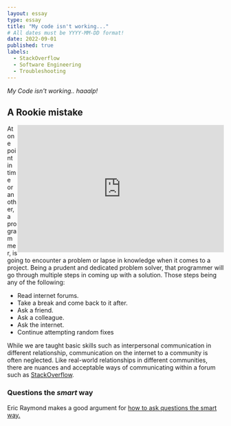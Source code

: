```yaml
---
layout: essay
type: essay
title: "My code isn't working..."
# All dates must be YYYY-MM-DD format!
date: 2022-09-01
published: true
labels:
  - StackOverflow
  - Software Engineering
  - Troubleshooting
---
```

*My Code isn't working.. haaalp!*
## A Rookie mistake
<iframe src="https://giphy.com/embed/Dh5q0sShxgp13DwrvG" width="480" height="296" frameBorder="0" class="giphy-embed" allowFullScreen style="float:right"></iframe>

At one point in time or another, a programmer, is going to encounter a problem or lapse in knowledge when it comes to a project. Being a prudent and dedicated problem solver, that programmer will go through multiple steps in coming up with a solution. Those steps being any of the following:
<ul>
  <li>Read internet forums.</li>
  <li>Take a break and come back to it after.</li>
  <li>Ask a friend.</li>
  <li>Ask a colleague.</li>
  <li>Ask the internet.</li>
  <li>Continue attempting random fixes</li>
</ul>

While we are taught basic skills such as interpersonal communication in different  relationship, communication on the internet to a community is often neglected. Like real-world relationships in different communities, there are nuances and acceptable ways of communicating within a forum such as <a href="https://stackoverflow.com">StackOverflow</a>.

### Questions the *smart* way
Eric Raymond makes a good argument for <a href="http://www.catb.org/esr/faqs/smart-questions.html">how to ask questions the smart way.</a>